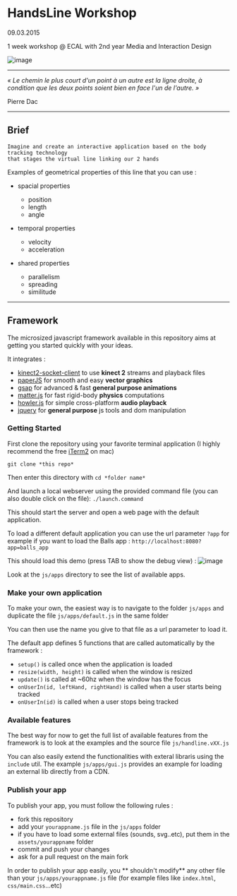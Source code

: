 # HandsLine Workshop

09.03.2015

1 week workshop @ ECAL with 2nd year Media and Interaction Design

![image](https://raw.githubusercontent.com/kikko/ecal_handline_workshop/master/screens/default.png)

----

*« Le chemin le plus court d'un point à un autre est la ligne droite,
à condition que les deux points soient bien en face l'un de l'autre. »*

Pierre Dac

----

## Brief

```
Imagine and create an interactive application based on the body tracking technology
that stages the virtual line linking our 2 hands
```


Examples of geometrical properties of this line that you can use :

- spacial properties
	* position
	* length
	* angle

- temporal properties
	* velocity
	* acceleration

- shared properties
	* parallelism
	* spreading
	* similitude


----


## Framework

The microsized javascript framework available in this repository aims at getting you started quickly with your ideas.

It integrates :

- [kinect2-socket-client](https://github.com/kikko/kinect2-socket-client) to use **kinect 2** streams and playback files
- [paperJS](http://paperjs.org) for smooth and easy **vector graphics**
- [gsap](http://greensock.com/gsap) for advanced & fast **general purpose animations**
- [matter.js](http://brm.io/matter-js) for fast rigid-body **physics** computations
- [howler.js](https://github.com/goldfire/howler.js) for simple cross-platform **audio playback**
- [jquery](https://jquery.com) for **general purpose** js tools and dom manipulation

### Getting Started

First clone the repository using your favorite terminal application (I highly recommend the free [iTerm2](http://iterm2.com) on mac) 
```
git clone *this repo*
```

Then enter this directory with `cd *folder name*`

And launch a local webserver using the provided command file (you can also double click on the file):
```./launch.command```

This should start the server and open a web page with the default application.

To load a different default application you can use the url parameter `?app` for example if you want to load the Balls app :
```http://localhost:8080?app=balls_app```

This should load this demo (press TAB to show the debug view) :
![image](https://raw.githubusercontent.com/kikko/ecal_handline_workshop/master/screens/balls_app.png)

Look at the `js/apps` directory to see the list of available apps.

### Make your own application

To make your own, the easiest way is to navigate to the folder `js/apps` and duplicate the file `js/apps/default.js` in the same folder

You can then use the name you give to that file as a url parameter to load it.

The default app defines 5 functions that are called automatically by the framework :

- `setup()` is called once when the application is loaded
- `resize(width, height)` is called when the window is resized
- `update()` is called at ~60hz when the window has the focus
- `onUserIn(id, leftHand, rightHand)` is called when a user starts being tracked
- `onUserIn(id)` is called when a user stops being tracked

### Available features

The best way for now to get the full list of available features from the framework is to look at the examples and the source file `js/handline.vXX.js` 

You can also easily extend the functionalities with exteral libraris using the `include` util. The example `js/apps/gui.js` provides an example for loading an external lib directly from a CDN.

### Publish your app

To publish your app, you must follow the following rules :

- fork this repository
- add your `yourappname.js` file in the `js/apps` folder
- if you have to load some external files (sounds, svg..etc), put them in the `assets/yourappname` folder
- commit and push your changes
- ask for a pull request on the main fork

In order to publish your app easily, you ** shouldn't modify**  any other file than your `js/apps/yourappname.js` file (for example files like `index.html`, `css/main.css`...etc)